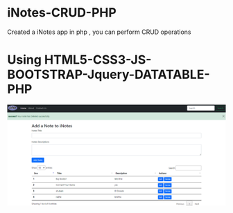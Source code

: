 # iNotes-CRUD-PHP
Created a iNotes app in php , you can perform CRUD operations 

# Using HTML5-CSS3-JS-BOOTSTRAP-Jquery-DATATABLE-PHP 

![alt text](https://github.com/shubhamgoel01/iNotes-CRUD-PHP/blob/main/phpstuff/screenshot1.png?raw=true)

